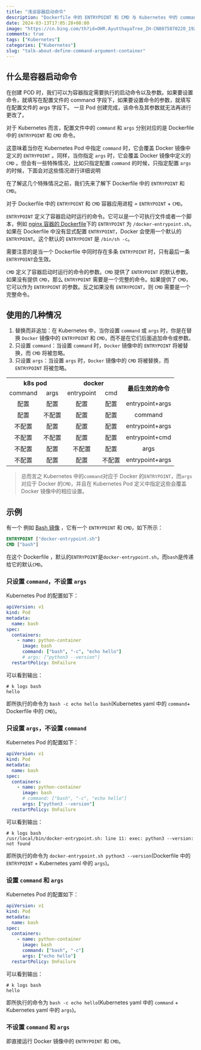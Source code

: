 ```yaml
---
title: "浅谈容器启动命令"
description: "Dockerfile 中的 ENTRYPOINT 和 CMD 与 Kubernetes 中的 command 和 args"
date: 2024-03-13T17:05:28+08:00
image: "https://cn.bing.com/th?id=OHR.AyutthayaTree_ZH-CN8075870220_1920x1080.jpg&rf=LaDigue_1920x1080.jpg&pid=hp"
comments: true
tags: ["Kubernetes"]
categories: ["Kubernetes"]
slug: "talk-about-define-command-argument-container"
---
```


## 什么是容器启动命令

在创建 POD 时，我们可以为容器指定需要执行的启动命令以及参数。如果要设置命令，就填写在配置文件的 command 字段下，如果要设置命令的参数，就填写在配置文件的 args 字段下。 一旦 Pod 创建完成，该命令及其参数就无法再进行更改了。

对于 Kubernetes 而言，配置文件中的 `command` 和 `args` 分别对应的是 Dockerfile 中的 `ENTRYPOINT` 和 `CMD` 命令。

这意味着当你在 Kubernetes Pod 中指定 `command` 时，它会覆盖 Docker 镜像中定义的 `ENTRYPOINT` 。同样，当你指定 `args` 时，它会覆盖 Docker 镜像中定义的 `CMD` 。但会有一些特殊情况，比如只指定配置 `command` 的时候，只指定配置 `args` 的时候，下面会对这些情况进行详细说明

在了解这几个特殊情况之前，我们先来了解下 Dockerfile 中的 `ENTRYPOINT` 和 `CMD`。

对于 Dockerfile 中的 `ENTRYPOINT` 和 `CMD` 容器应用进程 = `ENTRYPOINT` + `CMD`。

`ENTRYPOINT` 定义了容器启动时运行的命令。它可以是一个可执行文件或者一个脚本，例如 [nginx 容器的 Dockerfile](https://hub.docker.com/layers/library/nginx/latest/images/sha256-52478f8cd6a142fd462f0a7614a7bb064e969a4c083648235d6943c786df8cc7?context=explore)下的 `ENTRYPOINT` 为 `/docker-entrypoint.sh`。如果在 Dockerfile 中没有显式配置 `ENTRYPOINT`，Docker 会使用一个默认的 `ENTRYPOINT`。这个默认的 `ENTRYPOINT` 是 `/bin/sh -c`。

需要注意的是当一个 Dockerfile 中同时存在多条 `ENTRYPOINT` 时，只有最后一条`ENTRYPOINT`会生效。

`CMD` 定义了容器启动时运行的命令的参数。`CMD` 提供了 `ENTRYPOINT` 的默认参数。如果没有提供 `CMD`，那么 `ENTRYPOINT` 需要是一个完整的命令。如果提供了 `CMD`，它可以作为 `ENTRYPOINT` 的参数。反之如果没有 `ENTRYPOINT`，则 `CMD` 需要是一个完整命令。

## 使用的几种情况

1. 替换而非追加：在 Kubernetes 中，当你设置 `command` 或 `args` 时，你是在替换 `Docker` 镜像中的 `ENTRYPOINT` 和 `CMD`，而不是在它们后面追加命令或参数。
2. 只设置 `command`：当设置 `command` 时，`Docker` 镜像中的 `ENTRYPOINT` 将被替换，而 `CMD` 将被忽略。
3. 只设置 `args`：当设置 `args` 时，`Docker` 镜像中的 `CMD` 将被替换，而 `ENTRYPOINT` 将被忽略。

<table align="center">
    <tr>
        <th colspan="2" style="text-align:center">k8s pod</th> 
        <th colspan="2" style="text-align:center">docker</th> 
        <th rowspan="2" style="text-align:center">最后生效的命令</th> 
    </tr>
    <tr>
        <td style="text-align:center">command</td>
        <td style="text-align:center">args</td>
        <td style="text-align:center">entrypoint</td>
        <td style="text-align:center">cmd</td>
    </tr>
    <tr>
        <td style="text-align:center">配置</td>  
        <td style="text-align:center">配置</td>  
        <td style="text-align:center">配置</td>  
        <td style="text-align:center">配置</td>  
        <td style="text-align:center">entrypoint+args</td>  
    </tr>
    <tr>
        <td style="text-align:center">配置</td>  
        <td style="text-align:center">不配置</td>  
        <td style="text-align:center">配置</td>  
        <td style="text-align:center">配置</td>  
        <td style="text-align:center">command</td>  
    </tr>
    <tr>
        <td style="text-align:center">不配置</td>  
        <td style="text-align:center">配置</td>  
        <td style="text-align:center">配置</td>  
        <td style="text-align:center">配置</td>  
        <td style="text-align:center"style="text-align:center">entrypoint+args</td>  
    </tr>
    <tr>
        <td style="text-align:center">不配置</td>  
        <td style="text-align:center">不配置</td>  
        <td style="text-align:center">配置</td>  
        <td style="text-align:center">配置</td>  
        <td style="text-align:center">entrypoint+cmd</td>  
    </tr>
    <tr>
        <td style="text-align:center">不配置</td>  
        <td style="text-align:center">配置</td>  
        <td style="text-align:center">不配置</td>  
        <td style="text-align:center">配置</td>  
        <td style="text-align:center">args</td>  
    </tr>
    <tr>
        <td style="text-align:center">不配置</td>  
        <td style="text-align:center">配置</td>  
        <td style="text-align:center">配置</td>  
        <td style="text-align:center">不配置</td>  
        <td style="text-align:center">entrypoint+args</td>  
    </tr>
</table>

> 总而言之 Kubernetes 中的`command`对应于 Docker 的`ENTRYPOINT`，而`args`对应于 Docker 的`CMD`，并且在 Kubernetes Pod 定义中指定这些会覆盖 Docker 镜像中的相应设置。

## 示例

有一个 例如 [Bash 镜像](https://hub.docker.com/layers/library/bash/devel-alpine3.19/images/sha256-6083a63aa4e4efb05ce27e05a13c389f99a1d39938f923f9cc53907132d5b150?context=explore) ，它有一个 `ENTRYPOINT` 和 `CMD`，如下所示：

```dockerfile
ENTRYPOINT ["docker-entrypoint.sh"]
CMD ["bash"]
```

在这个 Dockerfile ，默认的`ENTRYPOINT`是`docker-entrypoint.sh`，而`bash`是传递给它的默认`CMD`。

### 只设置 `command`，不设置 `args`

Kubernetes Pod 的配置如下：

```yaml
apiVersion: v1
kind: Pod
metadata:
  name: bash
spec:
  containers:
    - name: python-container
      image: bash
      command: ["bash", "-c", "echo hello"]
      # args: ["python3 --version"]
  restartPolicy: OnFailure
```

可以看到输出：

```shell
# k logs bash
hello
```

即所执行的命令为 `bash -c echo hello bash`(Kubernetes yaml 中的 `command`+ Dockerfile 中的 `CMD`)。

### 只设置 `args`，不设置 `command`

Kubernetes Pod 的配置如下：

```yaml
apiVersion: v1
kind: Pod
metadata:
  name: bash
spec:
  containers:
    - name: python-container
      image: bash
      # command: ["bash", "-c", "echo hello"]
      args: ["python3 --version"]
  restartPolicy: OnFailure
```

可以看到输出：

```shell
# k logs bash
/usr/local/bin/docker-entrypoint.sh: line 11: exec: python3 --version: not found
```

即所执行的命令为 `docker-entrypoint.sh python3 --version`(Dockerfile 中的 `ENTRYPOINT` + Kubernetes yaml 中的 `args`)。

### 设置 `command` 和 `args`

Kubernetes Pod 的配置如下：

```yaml
apiVersion: v1
kind: Pod
metadata:
  name: bash
spec:
  containers:
    - name: python-container
      image: bash
      command: ["bash", "-c"]
      args: ["echo hello"]
  restartPolicy: OnFailure
```

可以看到输出：

```shell
# k logs bash
hello
```

即所执行的命令为 `bash -c echo hello`(Kubernetes yaml 中的 `command` + Kubernetes yaml 中的 `args`)。

### 不设置 `command` 和 `args`

即直接运行 Docker 镜像中的 `ENTRYPOINT` 和 `CMD`。
